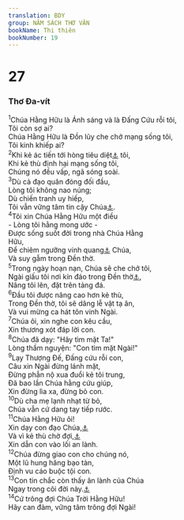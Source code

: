```yaml
---
translation: BDY
group: NĂM SÁCH THƠ VĂN
bookName: Thi thiên 
bookNumber: 19
---
```


<div class="title"><h1>27</h1><h3>Thơ Đa-vít</h3></div>
<span class="verse thi_27_1"><sup>1</sup>Chúa Hằng Hữu là Ánh sáng và là Đấng Cứu rỗi tôi,<br/>Tôi còn sợ ai?<br/>Chúa Hằng Hữu là Đồn lũy che chở mạng sống tôi,<br/>Tôi kinh khiếp ai?<br/></span>
<span class="verse thi_27_2"><sup>2</sup>Khi kẻ ác tiến tới hòng tiêu diệt<a href="#" data-toggle="tooltip" data-placement="bottom" title="Nt ăn thịt">⚓</a> tôi,<br/>Khi kẻ thù định hại mạng sống tôi,<br/>Chúng nó đều vấp, ngã sóng soài.<br/></span>
<span class="verse thi_27_3"><sup>3</sup>Dù cả đạo quân đóng đối đầu,<br/>Lòng tôi không nao núng;<br/>Dù chiến tranh uy hiếp,<br/>Tôi vẫn vững tâm tin cậy Chúa<a href="#" data-toggle="tooltip" data-placement="bottom" title="hàm ý">⚓</a>.<br/></span>
<span class="verse thi_27_4"><sup>4</sup>Tôi xin Chúa Hằng Hữu một điều<br/>- Lòng tôi hằng mong ước -<br/>Được sống suốt đời trong nhà Chúa Hằng<br/>Hữu,<br/>Để chiêm ngưỡng vinh quang<a href="#" data-toggle="tooltip" data-placement="bottom" title="Nt vẻ đẹp">⚓</a> Chúa,<br/>Và suy gẫm trong Đền thờ.<br/></span>
<span class="verse thi_27_5"><sup>5</sup>Trong ngày hoạn nạn, Chúa sẽ che chở tôi,<br/>Ngài giấu tôi nơi kín đáo trong Đền thờ<a href="#" data-toggle="tooltip" data-placement="bottom" title="Nt trại">⚓</a>,<br/>Nâng tôi lên, đặt trên tảng đá.<br/></span>
<span class="verse thi_27_6"><sup>6</sup>Đầu tôi được nâng cao hơn kẻ thù,<br/>Trong Đền thờ, tôi sẽ dâng lễ vật tạ ân,<br/>Và vui mừng ca hát tôn vinh Ngài.<br/></span>
<span class="verse thi_27_7"><sup>7</sup>Chúa ôi, xin nghe con kêu cầu,<br/>Xin thương xót đáp lời con.<br/></span>
<span class="verse thi_27_8"><sup>8</sup>Chúa đã dạy: &#34;Hãy tìm mặt Ta!&#34;<br/>Lòng thầm nguyện: &#34;Con tìm mặt Ngài!&#34;<br/></span>
<span class="verse thi_27_9"><sup>9</sup>Lạy Thượng Đế, Đấng cứu rỗi con,<br/>Câu xin Ngài đừng lánh mặt,<br/>Đừng phẫn nộ xua đuổi kẻ tôi trung,<br/>Đã bao lần Chúa hằng cứu giúp,<br/>Xin đừng lìa xa, đừng bỏ con.<br/></span>
<span class="verse thi_27_10"><sup>10</sup>Dù cha mẹ lạnh nhạt từ bỏ,<br/>Chúa vẫn cứ dang tay tiếp rước.<br/></span>
<span class="verse thi_27_11"><sup>11</sup>Chúa Hằng Hữu ôi!<br/>Xin dạy con đạo Chúa,<a href="#" data-toggle="tooltip" data-placement="bottom" title="hoặc con đường của Chúa">⚓</a><br/>Và vì kẻ thù chờ đợi,<a href="#" data-toggle="tooltip" data-placement="bottom" title="hàm ý">⚓</a><br/>Xin dẫn con vào lối an lành.<br/></span>
<span class="verse thi_27_12"><sup>12</sup>Chúa đừng giao con cho chúng nó,<br/>Một lũ hung hăng bạo tàn,<br/>Định vu cáo buộc tội con.<br/></span>
<span class="verse thi_27_13"><sup>13</sup>Con tin chắc còn thấy ân lành của Chúa<br/>Ngay trong cõi đời này.<a href="#" data-toggle="tooltip" data-placement="bottom" title="Nt đất người sống">⚓</a><br/></span>
<span class="verse thi_27_14"><sup>14</sup>Cứ trông đợi Chúa Trời Hằng Hữu!<br/>Hãy can đảm, vững tâm trông đợi Ngài!</span>
